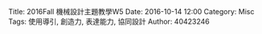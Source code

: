 Title: 2016Fall 機械設計主題教學W5
Date: 2016-10-14 12:00
Category: Misc
Tags: 使用導引, 創造力, 表達能力, 協同設計
Author: 40423246


